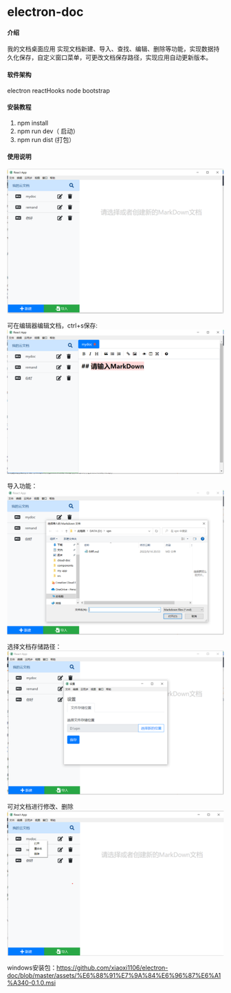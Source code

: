 # electron-doc

#### 介绍
我的文档桌面应用
实现文档新建、导入、查找、编辑、删除等功能，实现数据持久化保存，自定义窗口菜单，可更改文档保存路径，实现应用自动更新版本。

#### 软件架构
electron reactHooks node bootstrap

#### 安装教程

1.  npm install
2.  npm run dev（ 启动）
3.  npm run dist (打包）

#### 使用说明

![输入图片说明](assets/image.png)

可在编辑器编辑文档，ctrl+s保存:
![输入图片说明](assets/image11.png)

导入功能：
![输入图片说明](assets/image2.png)

选择文档存储路径：
![输入图片说明](assets/image3.png)

可对文档进行修改、删除
![输入图片说明](assets/%E5%B1%8F%E5%B9%95%E6%88%AA%E5%9B%BE%202022-09-17%20090235.png)

windows安装包：https://github.com/xiaoxi1106/electron-doc/blob/master/assets/%E6%88%91%E7%9A%84%E6%96%87%E6%A1%A340-0.1.0.msi

